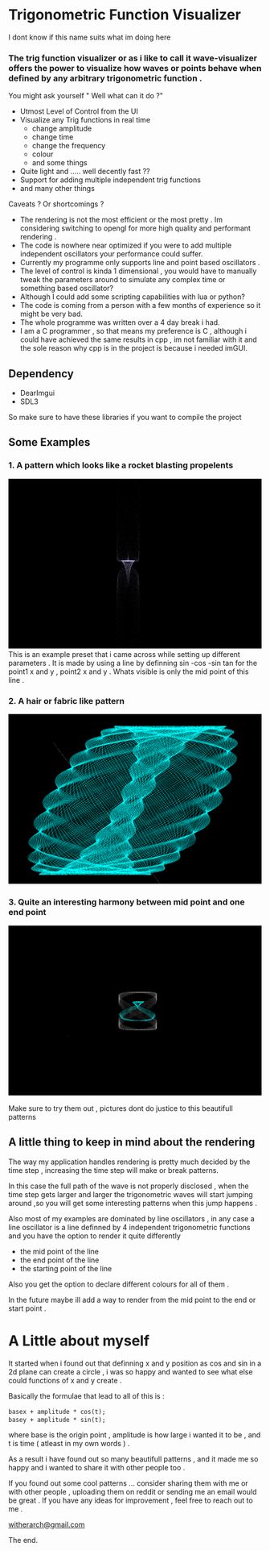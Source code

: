 #   Trigonometric Function Visualizer 

I dont know if this name suits what im doing here 

### The trig function visualizer or as i like to call it wave-visualizer offers the power to visualize how waves or points behave when defined by any arbitrary trigonometric function . 

You might ask yourself " Well what can it do ?" 
-   Utmost Level of Control from the UI
-   Visualize any Trig functions in real time 
    - change amplitude 
    - change time 
    - change the frequency 
    - colour 
    - and some things
- Quite light and ..... well decently fast ??
- Support for adding multiple independent trig functions
- and many other things 

Caveats ? Or shortcomings ? 
- The rendering is not the most efficient or the most pretty . Im considering switching to opengl for more high quality and performant rendering .
- The code is nowhere near optimized if you were to add multiple independent oscillators your performance could suffer.
- Currently my programme only supports line and point based oscillators .
- The level of control is kinda 1 dimensional , you would have to manually tweak the parameters around to simulate any complex time or something based oscillator? 
- Although I could add some scripting capabilities with lua or python?
- The code is coming from a person with a few months of experience so it might be very bad.
- The whole programme was written over a 4 day break i had.
- I am a C programmer , so that means my preference is C , although i could have achieved the same results in cpp , im not familiar with it and the sole reason why cpp is in the project is because i needed imGUI.

## Dependency 
- DearImgui
- SDL3

So make sure to have these libraries if you want to compile the project

## Some Examples 
### 1. A pattern which looks like a rocket blasting propelents
![Auroro](example_images/takeoff.png)
This is an example preset that i came across while setting up different parameters .
It is made by using a line by definning sin -cos -sin tan for the point1 x and y , point2 x and y .
Whats visible is only the mid point of this line .

### 2. A hair or fabric like pattern
![hair like pattern , maybe panties ? is a better description](example_images/fabric.png)


### 3. Quite an interesting harmony between mid point and one end point
![Neurons talking](example_images/perfect_harmony.png)

Make sure to try them out , pictures dont do justice to this beautifull patterns

## A little thing to keep in mind about the rendering 
The way my application handles rendering is pretty much decided by the time step , increasing the time step will make or break patterns. 

In this case the full path of the wave is not properly disclosed , when the time step gets larger and larger the trigonometric waves will start
jumping around ,so you will get some interesting patterns when this jump happens . 

Also most of my examples are dominated by line oscillators , in any case a line oscillator is a line definned by 4 independent trigonometric functions
and you have the option to render it quite differently 
- the mid point of the line 
- the end point of the line 
- the starting point of the line 

Also you get the option to declare different colours for all of them .

In the future maybe ill add a way to render from the mid point to the end or start point .

# A Little about myself 
It started when i found out that definning x and y position as cos and sin in a 2d plane can create a circle , i was so happy and wanted to see what else could functions of x and y create .

Basically the formulae that lead to all of this is :

    basex + amplitude * cos(t);
    basey + amplitude * sin(t);

where base is the origin point , amplitude is how large i wanted it to be , and t is time ( atleast in my own words ) .

As a result i have found out so many beautifull patterns , and it made me so happy and i wanted to share it with other people too . 

If you found out some cool patterns ... consider sharing them with me or with other people , uploading them on reddit or sending me an email would be great . If you have any ideas for improvement , feel free to reach out to me .

witherarch@gmail.com

The end.
